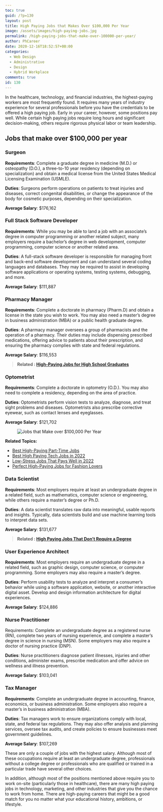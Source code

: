 ```yaml
---
toc: true
guid: /?p=130
layout: post
title: High Paying Jobs that Makes Over $100,000 Per Year
image: /assets/images/high-paying-jobs.jpg
permalink: /high-paying-jobs-that-make-over-100000-per-year/
author: PhCareer
date: 2020-12-16T18:52:57+00:00
categories:
  - Web Design
  - Administrative
  - Design
  - Hybrid Workplace
comments: true
id: 130
---
```

In the healthcare, technology, and financial industries, the highest-paying workers are most frequently found. It requires many years of industry experience for several professionals before you have the credentials to be offered a high paying job. Early in your career, however, some positions pay well. While certain high paying jobs require long hours and significant decision-making, others require rigorous physical labor or team leadership.

## Jobs that make over $100,000 per year

### Surgeon

**Requirements**: Complete a graduate degree in medicine (M.D.) or osteopathy (D.O.), a three-to-10 year residency (depending on specialization) and obtain a medical license from the United States Medical Licensing Examination (USMLE).

**Duties**: Surgeons perform operations on patients to treat injuries and diseases, correct congenital disabilities, or change the appearance of the body for cosmetic purposes, depending on their specialization.

**Average Salary**: $176,162

### Full Stack Software Developer

**Requirements**: While you may be able to land a job with an associate’s degree in computer programming or another related subject, many employers require a bachelor’s degree in web development, computer programming, computer science or another related area.

**Duties**: A full-stack software developer is responsible for managing front and back-end software development and can understand several coding languages and databases. They may be required to assist in developing software applications or operating systems, testing systems, debugging, and more.

**Average Salary**: $111,887

### Pharmacy Manager

**Requirements**: Complete a doctorate in pharmacy (Pharm.D) and obtain a license in the state you wish to work. You may also need a master’s degree in business administration (MBA) or a public health graduate degree.

**Duties**: A pharmacy manager oversees a group of pharmacists and the operation of a pharmacy. Their duties may include dispensing prescribed medications, offering advice to patients about their prescription, and ensuring the pharmacy complies with state and federal regulations.

**Average Salary**: $116,553

> **Related : [High-Paying Jobs for High School Graduates](/high-paying-jobs-for-high-school-graduates/)**

### Optometrist

**Requirements**: Complete a doctorate in optometry (O.D.). You may also need to complete a residency, depending on the area of practice.

**Duties**: Optometrists perform vision tests to analyze, diagnose, and treat sight problems and diseases. Optometrists also prescribe corrective eyewear, such as contact lenses and eyeglasses.

**Average Salary**: $121,702

<figure class="wp-block-image size-large">

<img loading="lazy" width="829" height="447" src="/wp-content/uploads/2020/12/Jobs-that-Make-over-100000-Per-Year.png" alt="Jobs that Make over $100,000 Per Year" class="wp-image-131" srcset="/wp-content/uploads/2020/12/Jobs-that-Make-over-100000-Per-Year.png 829w, /wp-content/uploads/2020/12/Jobs-that-Make-over-100000-Per-Year-300x162.png 300w, /wp-content/uploads/2020/12/Jobs-that-Make-over-100000-Per-Year-768x414.png 768w" sizes="(max-width: 829px) 100vw, 829px" /> </figure> 

**Related Topics:**

* [Best High-Paying Part-Time Jobs](/best-high-paying-part-time-jobs/)
* [Best High Paying Tech Jobs in 2022](/high-paying-tech-jobs-in-2021/)
* [Low-Stress Jobs That Pays Well in 2022](/low-stress-jobs-that-pays-well-in-2022/)
* [Perfect High-Paying Jobs for Fashion Lovers](/perfect-high-paying-jobs-for-fashion-lovers/)

### Data Scientist

**Requirements**: Most employers require at least an undergraduate degree in a related field, such as mathematics, computer science or engineering, while others require a master’s degree or Ph.D.

**Duties**: A data scientist translates raw data into meaningful, usable reports and insights. Typically, data scientists build and use machine learning tools to interpret data sets.

**Average Salary**: $131,677

> **Related : [High Paying Jobs That Don’t Require a Degree](/high-paying-jobs-that-dont-require-a-degree/)**

### User Experience Architect

**Requirements**: Most employers require an undergraduate degree in a related field, such as graphic design, computer science, or computer programming. Some employers may also require a master’s degree.

**Duties**: Perform usability tests to analyze and interpret a consumer’s behavior while using a software application, website, or another interactive digital asset. Develop and design information architecture for digital experiences.

**Average Salary**: $124,886

### Nurse Practitioner

Requirements: Complete an undergraduate degree as a registered nurse (RN), complete two years of nursing experience, and complete a master’s degree in science in nursing (MSN). Some employers may also require a doctor of nursing practice (DNP).

**Duties**: Nurse practitioners diagnose patient illnesses, injuries and other conditions, administer exams, prescribe medication and offer advice on wellness and illness prevention.

**Average Salary**: $103,041

### Tax Manager

**Requirements**: Complete an undergraduate degree in accounting, finance, economics, or business administration. Some employers also require a master&#8217;s in business administration (MBA).

**Duties**: Tax managers work to ensure organizations comply with local, state, and federal tax regulations. They may also offer analysis and planning services, oversee tax audits, and create policies to ensure businesses meet government guidelines.

**Average Salary**: $107,269

These are only a couple of jobs with the highest salary. Although most of these occupations require at least an undergraduate degree, professionals without a college degree or professionals who are qualified or trained in a particular trade have several other choices.

In addition, although most of the positions mentioned above require you to work on-site (particularly those in healthcare), there are many high paying jobs in technology, marketing, and other industries that give you the chance to work from home. There are high-paying careers that might be a good match for you no matter what your educational history, ambitions, or lifestyle.